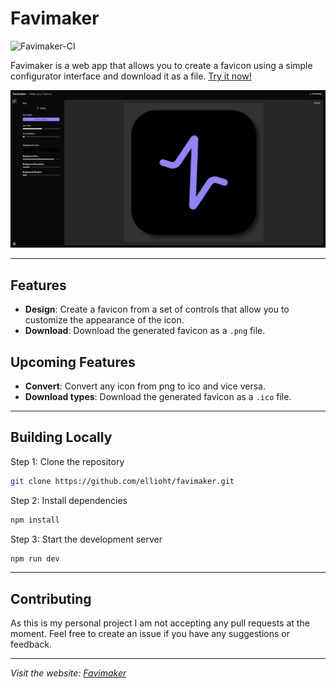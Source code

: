 # Favimaker

![Favimaker-CI](https://github.com/ellioht/favimaker/action/workflows/ci.yml/badge.svg)

Favimaker is a web app that allows you to create a favicon using a simple configurator interface and download it as a file. [Try it now!](https://favimaker.com)

![favimaker](https://raw.githubusercontent.com/ellioht/favimaker/main/assets/favimaker-screen-1.png)

***

## Features

- **Design**: Create a favicon from a set of controls that allow you to customize the appearance of the icon.
- **Download**: Download the generated favicon as a `.png` file.

## Upcoming Features

- **Convert**: Convert any icon from png to ico and vice versa.
- **Download types**: Download the generated favicon as a `.ico` file.

***

## Building Locally

Step 1: Clone the repository

```bash
git clone https://github.com/ellioht/favimaker.git
```

Step 2: Install dependencies

```bash
npm install
```

Step 3: Start the development server

```bash
npm run dev
```

***

## Contributing

As this is my personal project I am not accepting any pull requests at the moment. Feel free to create an issue if you have any suggestions or feedback.

***

_Visit the website: [Favimaker](https://favimaker.com)_